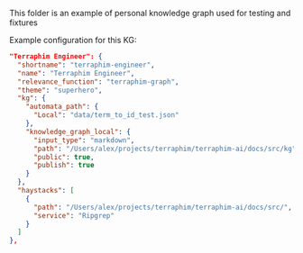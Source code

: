 This folder is an example of personal knowledge graph used for testing and fixtures

Example configuration for this KG:

```json
"Terraphim Engineer": {
  "shortname": "terraphim-engineer",
  "name": "Terraphim Engineer",
  "relevance_function": "terraphim-graph",
  "theme": "superhero",
  "kg": {
    "automata_path": {
      "Local": "data/term_to_id_test.json"
    },
    "knowledge_graph_local": {
      "input_type": "markdown",
      "path": "/Users/alex/projects/terraphim/terraphim-ai/docs/src/kg",
      "public": true,
      "publish": true
    }
  },
  "haystacks": [
    {
      "path": "/Users/alex/projects/terraphim/terraphim-ai/docs/src/",
      "service": "Ripgrep"
    }
  ]
},
```